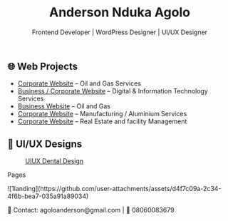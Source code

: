 <!DOCTYPE html>
<html lang="en">
<head>
  <meta charset="UTF-8">
  <meta name="viewport" content="width=device-width, initial-scale=1.0">
  <title>Anderson Agolo - Portfolio</title>
  <link rel="stylesheet" href="style.css">
</head>
<body>
  <header>
    <h1>Anderson Nduka Agolo</h1>
    <p>Frontend Developer | WordPress Designer | UI/UX Designer</p>
  </header>

  <section>
    <h2>🌐 Web Projects</h2>
    <ul>
      <li><a href="https://clarkefire.uk/" target="_blank">Corporate Website</a> – Oil and Gas Services</li>
      <li><a href="https://logiconesolution.com/" target="_blank">Business / Corporate Website</a> – Digital & Information Technology Services</li>
      <li><a href="https://owenlinkworld.com/" target="_blank">Business Website</a> – Oil and Gas</li>
      <li><a href="https://visionaluminiumgroup.com/" target="_blank">Corporate Website</a> – Manufacturing / Aluminium Services</li>
      <li><a href="https://propertymindsng.com/" target="_blank">Corporate Website</a> – Real Estate and facility Management</li>
    </ul>
  </section>
   
  <section>
    <h2>🎨 UI/UX Designs</h2>
    <div class="designs">
      <figure>
        <figcaption><a href="https://www.figma.com/proto/0449d2Orh2gTZXAhgwrI7g/Dissertation-Work?node-id=47-319&t=9oo2aT0bV8ojr6g8-1&scaling=scale-down&content-scaling=fixed&page-id=0%3A1&starting-point-node-id=47%3A319" target="_blank">UIUX Dental Design</a></figcaption>
      </figure>
    </div>
    <p>Pages</p>

  </section>
![1landing](https://github.com/user-attachments/assets/d4f7c09a-2c34-4f6b-bea7-035a91a89034)

  <footer>
    <p>📧 Contact: agoloanderson@gmail.com | 📱 08060083679</p>
  </footer>
</body>
</html>
